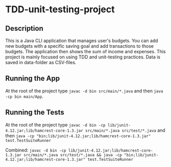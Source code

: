 # TDD-unit-testing-project

## Description

This is a Java CLI application that manages user's budgets.
You can add new budgets with a specific saving goal and add transactions to those budgets. The application then shows the sum of income and expenses.
This project is mainly focused on using TDD and unit-testing practices.
Data is saved in data-folder as CSV-files.

## Running the App

At the root of the project type `javac -d bin src/main/*.java`
and then `java -cp bin main/App`.

## Running the Tests

At the root of the project type `javac -d bin -cp lib/junit-4.12.jar;lib/hamcrest-core-1.3.jar src/main/*.java src/test/*.java`
and then `java -cp "bin;lib/junit-4.12.jar;lib/hamcrest-core-1.3.jar" test.TestSuiteRunner`

Combined: `javac -d bin -cp lib/junit-4.12.jar;lib/hamcrest-core-1.3.jar src/main/*.java src/test/*.java && java -cp "bin;lib/junit-4.12.jar;lib/hamcrest-core-1.3.jar" test.TestSuiteRunner`
